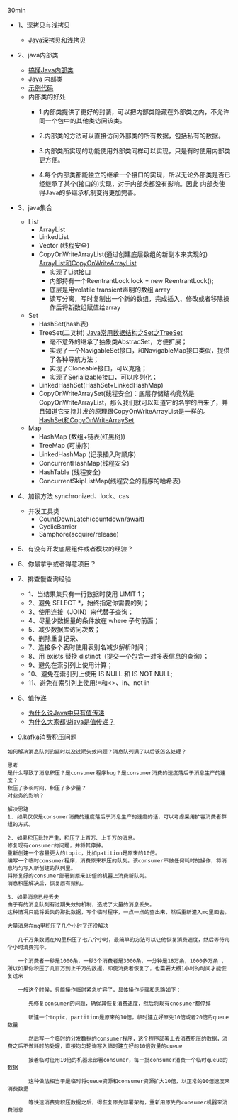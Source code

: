 30min

- 1、深拷贝与浅拷贝
    - [Java深拷贝和浅拷贝](https://juejin.im/post/5c988a7ef265da6116246d11)
- 2、java内部类
    - [搞懂Java内部类](https://juejin.im/post/5a903ef96fb9a063435ef0c8)
    - [Java 内部类](http://www.caodahua.cn/detail/17/)
    - [示例代码](https://github.com/sanwancoder/JavaStudy/tree/master/src/com/wyfdc/go/javabase/inner_class)
    - 内部类的好处
        - 1.内部类提供了更好的封装，可以把内部类隐藏在外部类之内，不允许同一个包中的其他类访问该类。

        - 2.内部类的方法可以直接访问外部类的所有数据，包括私有的数据。

        - 3.内部类所实现的功能使用外部类同样可以实现，只是有时使用内部类更方便。

        - 4.每个内部类都能独立的继承一个接口的实现，所以无论外部类是否已经继承了某个(接口的)实现，对于内部类都没有影响。因此     内部类使得Java的多继承机制变得更加完善。
- 3、java集合
    - List
        - ArrayList
        - LinkedList
        - Vector (线程安全)
        - CopyOnWriteArrayList(通过创建底层数组的新副本来实现的) [ArrayList和CopyOnWriteArrayList](https://blog.csdn.net/u011812294/article/details/77600177)
            - 实现了List接口
            - 内部持有一个ReentrantLock lock = new ReentrantLock();
            - 底层是用volatile transient声明的数组 array
            - 读写分离，写时复制出一个新的数组，完成插入、修改或者移除操作后将新数组赋值给array
    - Set
        - HashSet(hash表)
        - TreeSet(二叉树) [Java常用数据结构之Set之TreeSet](https://juejin.im/post/5bfb6d8ff265da610e7fc2da)
            - 毫不意外的继承了抽象类AbstracSet，方便扩展；
            - 实现了一个NavigableSet接口，和NavigableMap接口类似，提供了各种导航方法；
            - 实现了Cloneable接口，可以克隆；
            - 实现了Serializable接口，可以序列化；
        - LinkedHashSet(HashSet+LinkedHashMap)
        - CopyOnWriteArraySet(线程安全)：底层存储结构竟然是CopyOnWriteArrayList，那么我们就可以知道它的名字的由来了，并且知道它支持并发的原理跟CopyOnWriteArrayList是一样的。 [HashSet和CopyOnWriteArraySet](https://www.jianshu.com/p/f55bf8a8520e)
    - Map
        - HashMap (数组+链表(红黑树))
        - TreeMap (可排序)
        - LinkedHashMap (记录插入时顺序)
        - ConcurrentHashMap(线程安全)
        - HashTable (线程安全)
        - ConcurrentSkipListMap(线程安全的有序的哈希表)
     
- 4、加锁方法 synchronized、lock、cas
    - 并发工具类
        - CountDownLatch(countdown/await)
        - CyclicBarrier
        - Samphore(acquire/release)
- 5、有没有开发底层组件或者模块的经验？
- 6、你最拿手或者得意项目？
- 7、排查慢查询经验 
    - 1、当结果集只有一行数据时使用 LIMIT 1；
    - 2、避免 SELECT *，始终指定你需要的列；
    - 3、使用连接（JOIN）来代替子查询； 
    - 4、尽量少数据量的条件放在 where 子句前面；
    - 5、减少数据库访问次数；
    - 6、删除重复记录、
    - 7、连接多个表时使用表别名减少解析时间；
    - 8、用 exists 替换 distinct（提交一个包含一对多表信息的查询）；
    - 9、避免在索引列上使用计算；
    - 10、避免在索引列上使用 IS NULL 和 IS NOT NULL;
    - 11、避免在索引列上使用!=和<>、in、not in
- 8、值传递
    - [为什么说Java中只有值传递](https://blog.csdn.net/bjweimengshu/article/details/79799485)
    - [为什么大家都说java是值传递？](https://www.jianshu.com/p/f1a075af1669)

- 9.kafka消费积压问题
```
如何解决消息队列的延时以及过期失效问题？消息队列满了以后该怎么处理？

思考
是什么导致了消息积压？是consumer程序bug？是consumer消费的速度落后于消息生产的速度？
积压了多长时间，积压了多少量？
对业务的影响？

解决思路
1. 如果仅仅是consumer消费的速度落后于消息生产的速度的话，可以考虑采用扩容消费者群组的方式。

2. 如果积压比较严重，积压了上百万、上千万的消息。
修复现有consumer的问题，并将其停掉。
重新创建一个容量更大的topic，比如patition是原来的10倍。
编写一个临时consumer程序，消费原来积压的队列。该consumer不做任何耗时的操作，将消息均匀写入新创建的队列里。
将修复好的consumer部署到原来10倍的机器上消费新队列。
消息积压解决后，恢复原有架构。

3. 如果消息已经丢失
由于有的消息队列有过期失效的机制，造成了大量的消息丢失。
这种情况只能将丢失的那批数据，写个临时程序，一点一点的查出来，然后重新灌入mq里面去。 

大量消息在mq里积压了几个小时了还没解决  

　　几千万条数据在MQ里积压了七八个小时，最简单的方法可以让他恢复消费速度，然后等待几个小时消费完毕。 

　　一个消费者一秒是1000条，一秒3个消费者是3000条，一分钟是18万条，1000多万条 ，所以如果你积压了几百万到上千万的数据，即使消费者恢复了，也需要大概1小时的时间才能恢复过来  

　　一般这个时候，只能操作临时紧急扩容了，具体操作步骤和思路如下：  

　　　　先修复consumer的问题，确保其恢复消费速度，然后将现有cnosumer都停掉

　　　　新建一个topic，partition是原来的10倍，临时建立好原先10倍或者20倍的queue数量

　　　　然后写一个临时的分发数据的consumer程序，这个程序部署上去消费积压的数据，消费之后不做耗时的处理，直接均匀轮询写入临时建立好的10倍数量的queue

　　　　接着临时征用10倍的机器来部署consumer，每一批consumer消费一个临时queue的数据

　　　　这种做法相当于是临时将queue资源和consumer资源扩大10倍，以正常的10倍速度来消费数据

　　　　等快速消费完积压数据之后，得恢复原先部署架构，重新用原先的consumer机器来消费消息
```